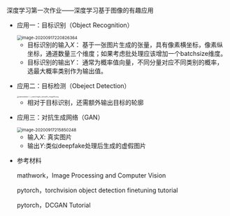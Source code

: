 深度学习第一次作业——深度学习基于图像的有趣应用

* 应用一：目标识别（Object Recognition）

	<img src="C:\Users\mi\AppData\Roaming\Typora\typora-user-images\image-20200917220826364.png" alt="image-20200917220826364" style="zoom: 67%;" />

	* 目标识别的输入$X$： 基于一张图片生成的张量，具有像素横坐标，像素纵坐标，通道数量三个维度；如果考虑批处理应该增加一个batchsize维度。
	* 目标识别的输出$Y$： 通常为概率值向量，不同分量对应不同类别的概率，选最大概率类别作为输出值。

* 应用二：目标检测（Obeject Detection）

	<img src="https://pytorch.org/tutorials/_static/img/tv_tutorial/tv_image04.png" alt="intermediate/../../_static/img/tv_tutorial/tv_image04.png" style="zoom: 25%;" />

	* 相对于目标识别，还需额外输出目标的轮廓

* 应用三：对抗生成网络（GAN）

	<img src="C:\Users\mi\AppData\Roaming\Typora\typora-user-images\image-20200917215850248.png" alt="image-20200917215850248" style="zoom: 67%;" />

	* 输入$X$: 真实图片
	* 输出$Y$:类似deepfake处理后生成的虚假图片

* 参考材料

	mathwork，Image Processing and Computer Vision

	pytorch，torchvision object detection finetuning tutorial

	pytorch，DCGAN Tutorial